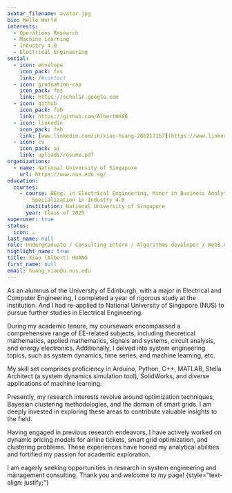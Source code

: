 ```yaml
---
avatar_filename: avatar.jpg
bio: Hello World
interests:
  - Operations Research
  - Machine Learning
  - Industry 4.0
  - Electrical Engineering
social:
  - icon: envelope
    icon_pack: fas
    link: /#contact
  - icon: graduation-cap
    icon_pack: fas
    link: https://scholar.google.com
  - icon: github
    icon_pack: fab
    link: https://github.com/AlbertHX86
  - icon: linkedin
    icon_pack: fab
    link: [www.linkedin.com/in/xiao-huang-26b2171b7](https://www.linkedin.com/in/xiao-huang-26b2171b7/)
  - icon: cv
    icon_pack: ai
    link: uploads/resume.pdf
organizations:
  - name: National University of Singapore
    url: https://www.nus.edu.sg/
education:
  courses:
    - course: BEng. in Electrical Engineering, Minor in Business Analytics,
        Specialization in Industry 4.0
      institution: National University of Singapore
      year: Class of 2025
superuser: true
status:
  icon: ☕️
last_name: null
role: Undergraduate / Consulting intern / Algorithms developer / Web3.0 enthusiast
highlight_name: true
title: Xiao (Albert) HUANG
first_name: null
email: huang_xiao@u.nus.edu
---
```

As an alumnus of the University of Edinburgh, with a major in Electrical and Computer Engineering, I completed a year of rigorous study at the institution. And I had re-applied to National University of Singapore (NUS) to pursue  further studies in Electrical Engineering.

During my academic tenure, my coursework encompassed a comprehensive range of EE-related subjects, including theoretical mathematics, applied mathematics, signals and systems, circuit analysis, and energy electronics. Additionally, I delved into system engineering topics, such as system dynamics, time series, and machine learning, etc.

My skill set comprises proficiency in Arduino, Python, C++, MATLAB, Stella Architect (a system dynamics simulation tool), SolidWorks, and diverse applications of machine learning.

Presently, my research interests revolve around optimization techniques, Bayesian clustering methodologies, and the domain of smart grids. I am deeply invested in exploring these areas to contribute valuable insights to the field.

Having engaged in previous research endeavors, I have actively worked on dynamic pricing models for airline tickets, smart grid optimization, and clustering problems. These experiences have honed my analytical abilities and fortified my passion for academic exploration.

I am eagerly seeking opportunities in research in system engineering and management consulting. Thank you and welcome to my page!
{style="text-align: justify;"}
